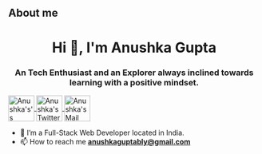 
<h2>About me </h2>
<h1 align="center">Hi 👋, I'm Anushka Gupta</h1>
<h3 align="center">An  Tech Enthusiast and an Explorer always inclined towards learning with a positive mindset.


</h3>

<a href="https://www.linkedin.com/in/anushka-gupta-035794197/">

  <img align="center" alt="Anushka's's LinkedIn" width="52px" src="https://user-images.githubusercontent.com/61081130/150985095-1a498507-2f4f-49a2-bb08-7abb8bb65fef.png" />
</a>



<a href="https://twitter.com/Anushka50399661">
  <img align="center" alt="Anushka's Twitter" width="52px" src="https://user-images.githubusercontent.com/61081130/150985479-8f7c6905-6d9a-40be-8d30-4b61bf00a5df.png" />
</a> 

<a href="anushkaguptably@gmail.com">
  <img align="center" alt="Anushka's Mail" width="52px" src="https://user-images.githubusercontent.com/61081130/150986111-5f260f73-80b2-4118-9e7f-6dac3dd77c7d.png" />
</a> 

<br/>

- 🌱 I’m a Full-Stack Web Developer located in India.
- 📫 How to reach me **anushkaguptably@gmail.com**

 
  
  
  

  
  
  
  

  
  
  
  
  
  
